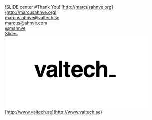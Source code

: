 !SLIDE center
#Thank You!
[http://marcusahnve.org](http://marcusahnve.org)  
[marcus.ahnve@valtech.se](mailto:marcus.ahnve@valtech.se)  
[marcus@ahnve.com](mailto:marcus@ahnve.com)  
[@mahnve](http://www.twitter.com/mahnve)  
[Slides](http://marcusahnve.org/agile_architecture_presentation)  
![Valtech](valtech_logo.png)
[http://www.valtech.se](http://www.valtech.se)
